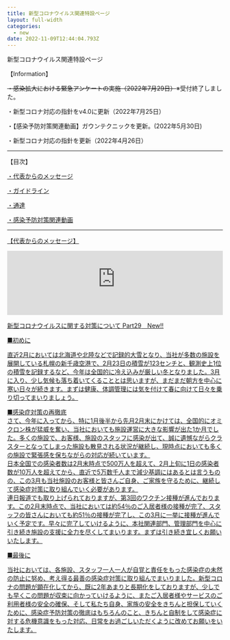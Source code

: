 ```yaml
---
title: 新型コロナウイルス関連特設ページ
layout: full-width
categories:
  - new
date: 2022-11-09T12:44:04.793Z
---
```



<p class="text-lg text-center font-bold">新型コロナウイルス関連特設ページ</p>

<p class="text-xm text-blue-500 text-center font-bold">【Information】</p>



<span class="text-xs"><s>・感染拡大における緊急アンケートの実施（2022年7月29日）</s>※受付終了しました。</span>

<span class="text-xs">・新型コロナ対応の指針をv4.0に更新（2022年7月25日）</span>

<span class="text-xs">・【感染予防対策関連動画】ガウンテクニックを更新。(2022年5月30日)</span>

<span class="text-xs">・新型コロナ対応の指針を更新（2022年4月26日）</span>

<hr>

<p class="text-xm text-blue-500 text-center font-bold">【目次】</span> 



<a href="/app/s96da70f606bae585/pa64dad74a5d11932/" ><span class="text-xs text-left text-blue-500 font-bold"><u>・代表からのメッセージ</u></span></a></div><br>



<a href="/app/s96da70f606bae585/pa64dad74a5d11932/"><span class="text-xs text-left  text-blue-500 font-bold"><u>・ガイドライン</u></span></a></div><br>



<a href="/app/s96da70f606bae585/pa64dad74a5d11932/" ><span class="text-xs text-blue-500 text-left font-bold u﻿nderline"><u>・通達</u></span></a></div><br>

<span class="text-xs text-blue-500 text-left font-bold u﻿nderline"><a href="#感染予防対策動画" ><u>・感染予防対策関連動画</u>
 <hr></div>



<p class="text-lg text-blue-500 text-center font-bold">【代表からのメッセージ】</span> 



<!--StartFragment-->



<div class="flex items-center justify-center" > <div class ="max-w-sm"> <iframe src="https://www.youtube-nocookie.com/embed/p6h-rYSVX90?start=13"width="100%" frameborder="0" allowfullscreen="allowfullscreen"></iframe></div></div>

<!--EndFragment-->



<span class="text-xs text-xm text-yellow-500 font-bold">新型コロナウイルスに関する対策について Part29</span><span class="text-xs text-red-600 font-bold">　New!!</span>

<span class="text-xs text-left">■初めに<br> </span>

<span class="text-xs text-left">直近2月においては北海道や北陸などで記録的大雪となり、当社が多数の施設を展開している札幌の新千歳空港で、2月23日の積雪が123センチと、観測史上1位の積雪を記録するなど、今年は全国的に冷え込みが厳しい冬となりました。3月に入り、少し気候も落ち着いてくることとは思いますが、まだまだ朝方を中心に寒い日々が続きます。まずは健康、体調管理には気を付けて春に向けて日々を乗り切ってまいりましょう。</span>

<span class="text-xs text-left">■感染症対策の再徹底<br></span><span class="text-xs">さて、今年に入ってから、特に1月後半から先月2月末にかけては、全国的にオミクロン株が猛威を奮い、当社においても施設運営に大きな影響が出た1か月でした。多くの施設で、お客様、施設のスタッフに感染が出て、誠に遺憾ながらクラスターとなってしまった施設も散見される状況が継続し、現時点においても多くの施設で緊張感を保ちながらの対応が続いています。</span><br><span class="text-xs text-left">日本全国での感染者数は2月末時点で500万人を超えて、2月上旬に1日の感染者数が10万人を超えてから、直近で5万数千人まで減少基調にはあるとは言うものの、この3月も当社施設のお客様と皆さんご自身、ご家族を守るために、継続して感染症対策に取り組んでいく必要があります。<br> 連日報道でも取り上げられておりますが、第3回のワクチン接種が進んでおります。この2月末時点で、当社においては約54％のご入居者様の接種が完了、スタッフの皆さんにおいても約51％の接種が完了し、この3月に一挙に接種が進んでいく予定です。早々に完了していけるように、本社関連部門、管理部門を中心に引き続き施設の支援に全力を尽くしてまいります。まずは引き続き宜しくお願いいたします。</span>

<span class="text-xs text-left">■最後に</span>

<span class="text-xs text-left">当社においては、各施設、スタッフ一人一人が自覚と責任をもった感染症の未然の防止に努め、考え得る最善の感染症対策に取り組んでまいりました。新型コロナの問題が顕在化してから、既に2年あまりと長期化をしておりますが、少しでも早くこの問題が収束に向かっていけるように、またご入居者様やサービスのご利用者様の安全の確保、そして私たち自身、家族の安全をきちんと担保していくために、感染症予防対策の徹底はもちろんのこと、きちんと自制をして感染症に対する危機意識をもった対応、日常をお過ごしいただくように改めてお願いをいたします。</span></span><br>













<link href="https://cdn.jsdelivr.net/npm/tailwindcss/dist/tailwind.min.css" rel="stylesheet"> <style> 












\